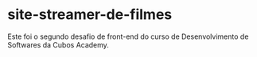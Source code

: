 # site-streamer-de-filmes
Este foi o segundo desafio de front-end do curso de Desenvolvimento de Softwares da Cubos Academy.
